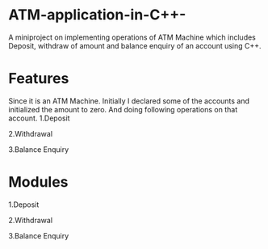 # ATM-application-in-C++-
A miniproject on implementing operations of ATM Machine which includes Deposit, withdraw of amount and balance enquiry of an account using C++.
# Features
Since it is an ATM Machine. Initially I declared some of the accounts and initialized the amount to zero. And doing following operations on that account.
1.Deposit

2.Withdrawal

3.Balance Enquiry

# Modules
1.Deposit

2.Withdrawal

3.Balance Enquiry
